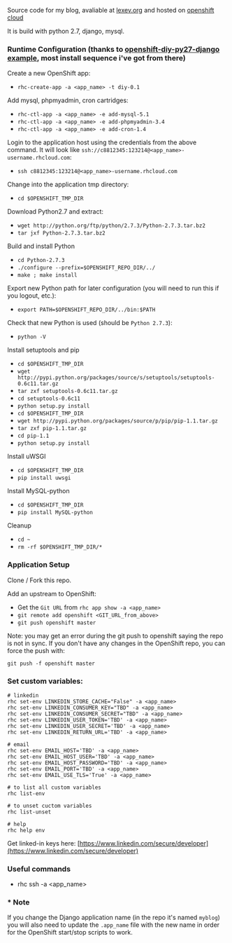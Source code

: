 Source code for my blog, avaliable at [lexev.org](http://www.lexev.org) and hosted on [openshift cloud](https://openshift.redhat.com)

It is build with python 2.7, django, mysql.

### Runtime Configuration (thanks to [openshift-diy-py27-django example](https://github.com/ehazlett/openshift-diy-py27-django), most install sequence i've got from there)

Create a new OpenShift app:

* `rhc-create-app -a <app_name> -t diy-0.1`

Add mysql, phpmyadmin, cron cartridges:

* `rhc-ctl-app -a <app_name> -e add-mysql-5.1`
* `rhc-ctl-app -a <app_name> -e add-phpmyadmin-3.4`
* `rhc-ctl-app -a <app_name> -e add-cron-1.4`

Login to the application host using the credentials from the above command.  It will look like `ssh://c8812345:123214@<app_name>-username.rhcloud.com`:

* `ssh c8812345:123214@<app_name>-username.rhcloud.com`

Change into the application tmp directory:

* `cd $OPENSHIFT_TMP_DIR`

Download Python2.7 and extract:

* `wget http://python.org/ftp/python/2.7.3/Python-2.7.3.tar.bz2`
* `tar jxf Python-2.7.3.tar.bz2`

Build and install Python

* `cd Python-2.7.3`
* `./configure --prefix=$OPENSHIFT_REPO_DIR/../`
* `make ; make install`

Export new Python path for later configuration (you will need to run this if you logout, etc.):

* `export PATH=$OPENSHIFT_REPO_DIR/../bin:$PATH`

Check that new Python is used (should be `Python 2.7.3`):

* `python -V`

Install setuptools and pip

* `cd $OPENSHIFT_TMP_DIR`
* `wget http://pypi.python.org/packages/source/s/setuptools/setuptools-0.6c11.tar.gz`
* `tar zxf setuptools-0.6c11.tar.gz`
* `cd setuptools-0.6c11`
* `python setup.py install`
* `cd $OPENSHIFT_TMP_DIR`
* `wget http://pypi.python.org/packages/source/p/pip/pip-1.1.tar.gz`
* `tar zxf pip-1.1.tar.gz`
* `cd pip-1.1`
* `python setup.py install`

Install uWSGI
* `cd $OPENSHIFT_TMP_DIR`
* `pip install uwsgi`

Install MySQL-python
* `cd $OPENSHIFT_TMP_DIR`
* `pip install MySQL-python`

Cleanup
* `cd ~`
* `rm -rf $OPENSHIFT_TMP_DIR/*`

### Application Setup

Clone / Fork this repo.

Add an upstream to OpenShift:
* Get the `Git URL` from `rhc app show -a <app_name>`
* `git remote add openshift <GIT_URL_from_above>`
* `git push openshift master`

Note: you may get an error during the git push to openshift saying the repo is not in sync.  If you don't have any changes in the OpenShift repo, you can force the push with:

`git push -f openshift master`

### Set custom variables:

```
# linkedin
rhc set-env LINKEDIN_STORE_CACHE="False" -a <app_name>
rhc set-env LINKEDIN_CONSUMER_KEY="TBD" -a <app_name>
rhc set-env LINKEDIN_CONSUMER_SECRET="TBD" -a <app_name>
rhc set-env LINKEDIN_USER_TOKEN='TBD' -a <app_name>
rhc set-env LINKEDIN_USER_SECRET='TBD' -a <app_name>
rhc set-env LINKEDIN_RETURN_URL='TBD' -a <app_name>

# email
rhc set-env EMAIL_HOST='TBD' -a <app_name>
rhc set-env EMAIL_HOST_USER='TBD' -a <app_name>
rhc set-env EMAIL_HOST_PASSWORD='TBD' -a <app_name>
rhc set-env EMAIL_PORT='TBD' -a <app_name>
rhc set-env EMAIL_USE_TLS='True' -a <app_name>

# to list all custom variables
rhc list-env

# to unset cuctom variables
rhc list-unset

# help
rhc help env
```

Get linked-in keys here: [https://www.linkedin.com/secure/developer](https://www.linkedin.com/secure/developer)

### Useful commands

- rhc ssh -a <app_name>


### * Note

If you change the Django application name (in the repo it's named `myblog`) you will also need to update the `.app_name` file with the new name in order for the OpenShift start/stop scripts to work.

